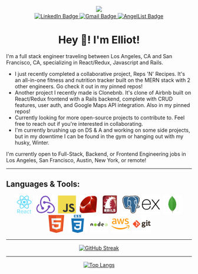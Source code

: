 <div id="header" align="center">
  <img src="https://media.giphy.com/media/v1.Y2lkPTc5MGI3NjExYXBzcHFza2pyczdnbHBraGNjbzU1cWJ2MG1pMGRyZmVmano2NzVpZyZlcD12MV9pbnRlcm5hbF9naWZfYnlfaWQmY3Q9Zw/qgQUggAC3Pfv687qPC/giphy.gif" width="300"/>
  <div id="badges" align='center'>
    <a href="https://www.linkedin.com/in/elliotchang126/" target='_blank'>
      <img src="https://img.shields.io/badge/linkedin-%230077B5.svg?style=for-the-badge&logo=linkedin&logoColor=white" alt="LinkedIn Badge"/>
    </a>
    <a href="mailto:elliotchang126@gmail.com" target='_blank'>
      <img src="https://img.shields.io/badge/Gmail-D14836?style=for-the-badge&logo=gmail&logoColor=white" alt="Gmail Badge"/>
    </a>
    <a href="https://wellfound.com/u/elliotchang126" target='_blank'>
      <img src="https://img.shields.io/badge/AngelList-%23D4D4D4.svg?style=for-the-badge&logo=AngelList&logoColor=black" alt="AngelList Badge"/>
    </a>
  </div>
</div
  
---

<h1 align='center'>Hey 👋! I'm Elliot!</h1>

  I'm a full stack engineer traveling between Los Angeles, CA and San Francisco, CA, specializing in React/Redux, Javascript and Rails.
  
  - I just recently completed a collaborative project, Reps 'N' Recipes. It's an all-in-one fitness and nutrition tracker built on the MERN stack with 2 other engineers. Go check it out in my pinned repos!
  - Another project I recently made is Clonebnb. It's clone of Airbnb built on React/Redux frontend with a Rails backend, complete with CRUD features, user auth, and Google Maps API integration. Also in my pinned repos!
  - Currently looking for more open-source projects to contribute to. Feel free to reach out if you're interested in collaborating.
  - I'm currently brushing up on DS & A and working on some side projects, but in my downtime I can be found in the gym or hanging out with my husky, Winter.

I'm currently open to Full-Stack, Backend, or Frontend Engineering jobs in Los Angeles, San Francisco, Austin, New York, or remote!
  
---
## Languages & Tools:
<div align='center'>
  <img src="https://github.com/devicons/devicon/blob/master/icons/react/react-original-wordmark.svg" title="React" alt="React" width="50" height="50"/>&nbsp;
  <img src="https://github.com/devicons/devicon/blob/master/icons/redux/redux-original.svg" title="Redux" alt="Redux " width="50" height="50"/>&nbsp;
  <img src="https://github.com/devicons/devicon/blob/master/icons/javascript/javascript-original.svg" title="JavaScript" alt="JavaScript" width="50" height="50"/>&nbsp;
  <img src="https://github.com/devicons/devicon/blob/master/icons/ruby/ruby-original.svg" title="Ruby" alt="Ruby" width="50" height="50"/>&nbsp;
  <img src="https://github.com/devicons/devicon/blob/master/icons/rails/rails-original-wordmark.svg" title="Rails" alt="Rails" width="50" height="50"/>&nbsp;
    <img src="https://github.com/devicons/devicon/blob/master/icons/postgresql/postgresql-original.svg" title="PostgreSQL" **alt="PostgreSQL" width="50" height="50"/>
  <img src="https://github.com/devicons/devicon/blob/master/icons/express/express-original.svg" title="Express" alt="Express" width="50" height="50"/>&nbsp;
  <img src="https://github.com/devicons/devicon/blob/master/icons/mongodb/mongodb-original.svg" title="MongoDB" alt="MongoDB" width="50" height="50"/>&nbsp;
  <img src="https://github.com/devicons/devicon/blob/master/icons/html5/html5-original.svg" title="HTML5" alt="HTML" width="50" height="50"/>&nbsp;
  <img src="https://github.com/devicons/devicon/blob/master/icons/css3/css3-plain-wordmark.svg"  title="CSS3" alt="CSS" width="50" height="50"/>&nbsp;
  <img src="https://github.com/devicons/devicon/blob/master/icons/nodejs/nodejs-original-wordmark.svg" title="NodeJS" alt="NodeJS" width="50" height="50"/>&nbsp;
  <img src="https://github.com/devicons/devicon/blob/master/icons/amazonwebservices/amazonwebservices-plain-wordmark.svg" title="AWS" alt="AWS" width="50" height="50"/>&nbsp;
  <img src="https://github.com/devicons/devicon/blob/master/icons/git/git-original-wordmark.svg" title="Git" **alt="Git" width="50" height="50"/>
</div>

---

<div align="center">

[![GitHub Streak](http://github-readme-streak-stats.herokuapp.com?user=elliotchang126&theme=dark&background=000000)](https://git.io/streak-stats)

---

[![Top Langs](https://github-readme-stats.vercel.app/api/top-langs/?username=elliotchang126&layout=compact&theme=vision-friendly-dark)](https://github.com/anuraghazra/github-readme-stats)

</div>

<!--
**elliotchang126/elliotchang126** is a ✨ _special_ ✨ repository because its `README.md` (this file) appears on your GitHub profile.

Here are some ideas to get you started:

- 🔭 I’m currently working on ...
- 🌱 I’m currently learning ...
- 👯 I’m looking to collaborate on ...
- 🤔 I’m looking for help with ...
- 💬 Ask me about ...
- 📫 How to reach me: ...
- 😄 Pronouns: ...
- ⚡ Fun fact: ...
-->
